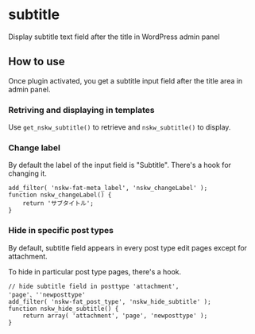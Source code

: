 subtitle
========

Display subtitle text field after the title in WordPress admin panel

## How to use

Once plugin activated, you get a subtitle input field after the title area in admin panel.

### Retriving and displaying in templates

Use `get_nskw_subtitle()` to retrieve and `nskw_subtitle()` to display.

### Change label

By default the label of the input field is "Subtitle".
There's a hook for changing it.

	add_filter( 'nskw-fat-meta_label', 'nskw_changeLabel' );
	function nskw_changeLabel() {
		return 'サブタイトル';
	}

### Hide in specific post types

By default, subtitle field appears in every post type edit pages except for attachment.

To hide in particular post type pages, there's a hook.

	// hide subtitle field in posttype 'attachment', 'page'、''newposttype'
	add_filter( 'nskw-fat_post_type', 'nskw_hide_subtitle' );
	function nskw_hide_subtitle() {
		return array( 'attachment', 'page', 'newposttype' );
	}

